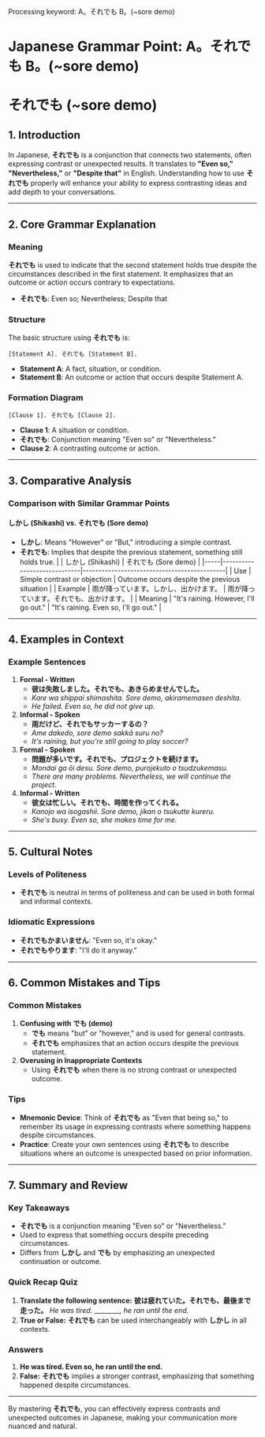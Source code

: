 Processing keyword: A。それでも B。(~sore demo)
# Japanese Grammar Point: A。それでも B。(~sore demo)
# それでも (~sore demo)
## 1. Introduction
In Japanese, **それでも** is a conjunction that connects two statements, often expressing contrast or unexpected results. It translates to **"Even so," "Nevertheless,"** or **"Despite that"** in English. Understanding how to use **それでも** properly will enhance your ability to express contrasting ideas and add depth to your conversations.

---
## 2. Core Grammar Explanation
### Meaning
**それでも** is used to indicate that the second statement holds true despite the circumstances described in the first statement. It emphasizes that an outcome or action occurs contrary to expectations.
- **それでも**: Even so; Nevertheless; Despite that
### Structure
The basic structure using **それでも** is:
```
[Statement A]. それでも [Statement B].
```
- **Statement A**: A fact, situation, or condition.
- **Statement B**: An outcome or action that occurs despite Statement A.
### Formation Diagram
```plaintext
[Clause 1]. それでも [Clause 2].
```
- **Clause 1**: A situation or condition.
- **それでも**: Conjunction meaning "Even so" or "Nevertheless."
- **Clause 2**: A contrasting outcome or action.
---
## 3. Comparative Analysis
### Comparison with Similar Grammar Points
#### しかし (Shikashi) vs. それでも (Sore demo)
- **しかし**: Means "However" or "But," introducing a simple contrast.
- **それでも**: Implies that despite the previous statement, something still holds true.
|     | しかし (Shikashi)           | それでも (Sore demo)                         |
|-----|-----------------------------|---------------------------------------------|
| Use | Simple contrast or objection | Outcome occurs despite the previous situation |
| Example | 雨が降っています。しかし、出かけます。 | 雨が降っています。それでも、出かけます。 |
| Meaning | "It's raining. However, I'll go out." | "It's raining. Even so, I'll go out." |
---
## 4. Examples in Context
### Example Sentences
1. **Formal - Written**
   - **彼は失敗しました。**それでも**、あきらめませんでした。**
   - *Kare wa shippai shimashita. Sore demo, akiramemasen deshita.*
   - *He failed. Even so, he did not give up.*
2. **Informal - Spoken**
   - **雨だけど、**それでも**サッカーするの？**
   - *Ame dakedo, sore demo sakkā suru no?*
   - *It's raining, but you're still going to play soccer?*
3. **Formal - Spoken**
   - **問題が多いです。**それでも**、プロジェクトを続けます。**
   - *Mondai ga ōi desu. Sore demo, purojekuto o tsudzukemasu.*
   - *There are many problems. Nevertheless, we will continue the project.*
4. **Informal - Written**
   - **彼女は忙しい。**それでも**、時間を作ってくれる。**
   - *Kanojo wa isogashii. Sore demo, jikan o tsukutte kureru.*
   - *She's busy. Even so, she makes time for me.*
---
## 5. Cultural Notes
### Levels of Politeness
- **それでも** is neutral in terms of politeness and can be used in both formal and informal contexts.
### Idiomatic Expressions
- **それでもかまいません**: "Even so, it's okay."
- **それでもやります**: "I'll do it anyway."
---
## 6. Common Mistakes and Tips
### Common Mistakes
1. **Confusing with でも (demo)**
   - **でも** means "but" or "however," and is used for general contrasts.
   - **それでも** emphasizes that an action occurs despite the previous statement.
2. **Overusing in Inappropriate Contexts**
   - Using **それでも** when there is no strong contrast or unexpected outcome.
### Tips
- **Mnemonic Device**: Think of **それでも** as "Even that being so," to remember its usage in expressing contrasts where something happens despite circumstances.
- **Practice**: Create your own sentences using **それでも** to describe situations where an outcome is unexpected based on prior information.
---
## 7. Summary and Review
### Key Takeaways
- **それでも** is a conjunction meaning "Even so" or "Nevertheless."
- Used to express that something occurs despite preceding circumstances.
- Differs from **しかし** and **でも** by emphasizing an unexpected continuation or outcome.
### Quick Recap Quiz
1. **Translate the following sentence:**
   **彼は疲れていた。**それでも**、最後まで走った。**
   *He was tired. ________, he ran until the end.*
2. **True or False:**
   **それでも** can be used interchangeably with **しかし** in all contexts.
### Answers
1. **He was tired. Even so, he ran until the end.**
2. **False:** **それでも** implies a stronger contrast, emphasizing that something happened despite circumstances.
---
By mastering **それでも**, you can effectively express contrasts and unexpected outcomes in Japanese, making your communication more nuanced and natural.
